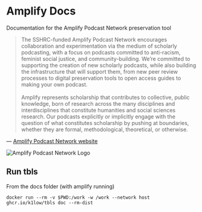 # Amplify Docs

Documentation for the Amplify Podcast Network preservation tool


> The SSHRC-funded Amplify Podcast Network encourages collaboration and experimentation via the medium of scholarly podcasting, with a focus on podcasts committed to anti-racism, feminist social justice, and community-building. We’re committed to supporting the creation of new scholarly podcasts, while also building the infrastructure that will support them, from new peer review processes to digital preservation tools to open access guides to making your own podcast. <br/><br/>Amplify represents scholarship that contributes to collective, public knowledge, born of research across the many disciplines and interdisciplines that constitute humanities and social sciences research. Our podcasts explicitly or implicitly engage with the question of what constitutes scholarship by pushing at boundaries, whether they are formal, methodological, theoretical, or otherwise.

— [Amplify Podcast Network website](https://amplifypodcastnetwork.ca/about/)

![Amplify Podcast Network Logo](https://i0.wp.com/amplifypodcastnetwork.ca/wp-content/uploads/2022/05/Amplify-Final-Logo-1-copy-1-edited.png?fit=1200%2C1200&ssl=1&w=640 "Amplify Logo")


## Run tbls

From the docs folder (with amplify running)

    docker run --rm -v $PWD:/work -w /work --network host ghcr.io/k1low/tbls doc --rm-dist